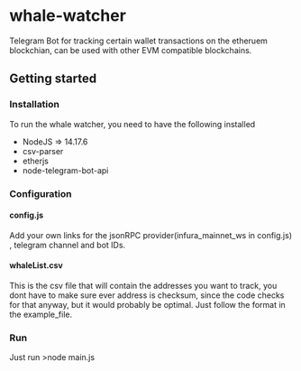 # whale-watcher
Telegram Bot for tracking certain wallet transactions on the etheruem blockchian, can be used with other EVM compatible blockchains.

## Getting started

### Installation
To run the whale watcher, you need to have the following installed

* NodeJS => 14.17.6
* csv-parser
* etherjs
* node-telegram-bot-api

### Configuration

#### config.js

Add your own links for the jsonRPC provider(infura_mainnet_ws in config.js) , telegram channel and bot IDs.

#### whaleList.csv
This is the csv file that will contain the addresses you want to track, you dont have to make sure ever address is checksum, since the code checks for that anyway, but it would probably be optimal. Just follow the format in the example_file.

### Run
Just run >node main.js

